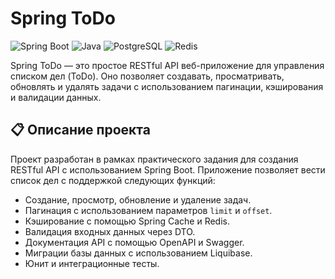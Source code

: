 # Spring ToDo

![Spring Boot](https://img.shields.io/badge/Spring%20Boot-3.3.5-brightgreen)
![Java](https://img.shields.io/badge/Java-21-blue)
![PostgreSQL](https://img.shields.io/badge/PostgreSQL-16-blue)
![Redis](https://img.shields.io/badge/Redis-7-red)

Spring ToDo — это простое RESTful API веб-приложение для управления списком дел (ToDo). Оно позволяет создавать, просматривать, обновлять и удалять задачи с использованием пагинации, кэширования и валидации данных.

## 📋 Описание проекта

Проект разработан в рамках практического задания для создания RESTful API с использованием Spring Boot. Приложение позволяет вести список дел с поддержкой следующих функций:

- Создание, просмотр, обновление и удаление задач.
- Пагинация с использованием параметров `limit` и `offset`.
- Кэширование с помощью Spring Cache и Redis.
- Валидация входных данных через DTO.
- Документация API с помощью OpenAPI и Swagger.
- Миграции базы данных с использованием Liquibase.
- Юнит и интеграционные тесты.